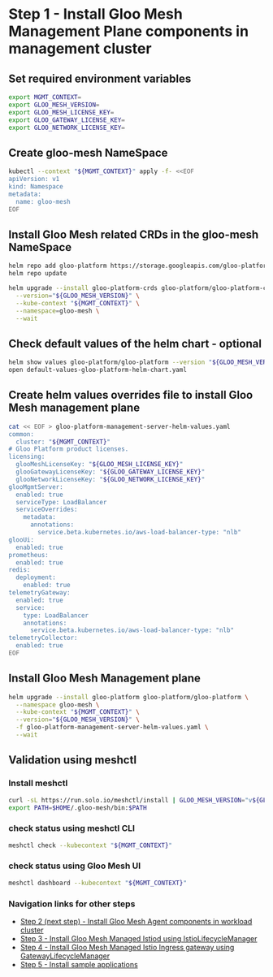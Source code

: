 # Step 1 - Install Gloo Mesh Management Plane components in management cluster

## Set required environment variables

```bash
export MGMT_CONTEXT=
export GLOO_MESH_VERSION=
export GLOO_MESH_LICENSE_KEY=
export GLOO_GATEWAY_LICENSE_KEY=
export GLOO_NETWORK_LICENSE_KEY=
```

## Create gloo-mesh NameSpace

```bash
kubectl --context "${MGMT_CONTEXT}" apply -f- <<EOF
apiVersion: v1
kind: Namespace
metadata:
  name: gloo-mesh
EOF
```

## Install Gloo Mesh related CRDs in the gloo-mesh NameSpace

```bash
helm repo add gloo-platform https://storage.googleapis.com/gloo-platform/helm-charts
helm repo update
```

```bash
helm upgrade --install gloo-platform-crds gloo-platform/gloo-platform-crds \
  --version="${GLOO_MESH_VERSION}" \
  --kube-context "${MGMT_CONTEXT}" \
  --namespace=gloo-mesh \
  --wait
```

## Check default values of the helm chart - optional
```bash
helm show values gloo-platform/gloo-platform --version "${GLOO_MESH_VERSION}" > default-values-gloo-platform-helm-chart.yaml
open default-values-gloo-platform-helm-chart.yaml
```

## Create helm values overrides file to install Gloo Mesh management plane
```bash
cat << EOF > gloo-platform-management-server-helm-values.yaml
common:
  cluster: "${MGMT_CONTEXT}"
# Gloo Platform product licenses.
licensing:
  glooMeshLicenseKey: "${GLOO_MESH_LICENSE_KEY}"
  glooGatewayLicenseKey: "${GLOO_GATEWAY_LICENSE_KEY}"
  glooNetworkLicenseKey: "${GLOO_NETWORK_LICENSE_KEY}"
glooMgmtServer:
  enabled: true
  serviceType: LoadBalancer
  serviceOverrides:
    metadata:
      annotations:
        service.beta.kubernetes.io/aws-load-balancer-type: "nlb"
glooUi:
  enabled: true
prometheus:
  enabled: true
redis:
  deployment:
    enabled: true
telemetryGateway:
  enabled: true
  service:
    type: LoadBalancer
    annotations:
      service.beta.kubernetes.io/aws-load-balancer-type: "nlb"
telemetryCollector:
  enabled: true
EOF
```

## Install Gloo Mesh Management plane
```bash
helm upgrade --install gloo-platform gloo-platform/gloo-platform \
  --namespace gloo-mesh \
  --kube-context "${MGMT_CONTEXT}" \
  --version="${GLOO_MESH_VERSION}" \
  -f gloo-platform-management-server-helm-values.yaml \
  --wait
```

## Validation using meshctl

### Install meshctl
```bash
curl -sL https://run.solo.io/meshctl/install | GLOO_MESH_VERSION="v${GLOO_MESH_VERSION}" sh - ;
export PATH=$HOME/.gloo-mesh/bin:$PATH
```

### check status using meshctl CLI
```bash
meshctl check --kubecontext "${MGMT_CONTEXT}"
```

### check status using Gloo Mesh UI
```bash
meshctl dashboard --kubecontext "${MGMT_CONTEXT}"
```

### Navigation links for other steps

* [Step 2 (next step) - Install Gloo Mesh Agent components in workload cluster](./step-2-install-gm-agent.md)
* [Step 3 - Install Gloo Mesh Managed Istiod using IstioLifecycleManager](./step-3-install-istio-with-ILM.md)
* [Step 4 - Install Gloo Mesh Managed Istio Ingress gateway using GatewayLifecycleManager](./step-4-install-gateway-with-GLM.md)
* [Step 5 - Install sample applications](./step-5-sample-app.md)
